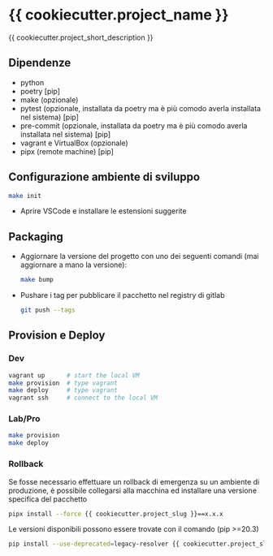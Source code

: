 # {{ cookiecutter.project_name }}

{{ cookiecutter.project_short_description }}

## Dipendenze

- python
- poetry [pip]
- make (opzionale)
- pytest (opzionale, installata da poetry ma è più comodo averla installata nel sistema) [pip]
- pre-commit (opzionale, installata da poetry ma è più comodo averla installata nel sistema) [pip]
- vagrant e VirtualBox (opzionale)
- pipx (remote machine) [pip]

## Configurazione ambiente di sviluppo

 ```bash
 make init
 ```

- Aprire VSCode e installare le estensioni suggerite

## Packaging

- Aggiornare la versione del progetto con uno dei seguenti comandi (mai aggiornare a mano la versione):

  ```bash
  make bump
  ```

- Pushare i tag per pubblicare il pacchetto nel registry di gitlab

  ```bash
  git push --tags
  ```

## Provision e Deploy

### Dev

```bash
vagrant up      # start the local VM
make provision  # type vagrant
make deploy     # type vagrant
vagrant ssh     # connect to the local VM
```

### Lab/Pro

```bash
make provision
make deploy
```

### Rollback

Se fosse necessario effettuare un rollback di emergenza su un ambiente di produzione, è possibile collegarsi alla macchina ed installare una versione specifica del pacchetto

```bash
pipx install --force {{ cookiecutter.project_slug }}==x.x.x
```

Le versioni disponibili possono essere trovate con il comando (pip >=20.3)

```bash
pip install --use-deprecated=legacy-resolver {{ cookiecutter.project_slug }}==
```

